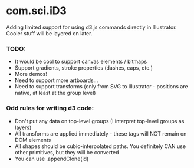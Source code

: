 # com.sci.iD3 #

Adding limited support for using d3.js commands directly in Illustrator. Cooler stuff will be layered on later.

### TODO:
- It would be cool to support canvas elements / bitmaps
- Support gradients, stroke properties (dashes, caps, etc.)
- More demos!
- Need to support more artboards...
- Need to support transforms (only from SVG to Illustrator - positions are native, at least at the group level)

### Odd rules for writing d3 code:
- Don't put any data on top-level groups (I interpret top-level groups as layers)
- All transforms are applied immediately - these tags will NOT remain on DOM elements
- All shapes should be cubic-interpolated paths. You definitely CAN use other primitives, but they will be converted
- You can use .appendClone(id)